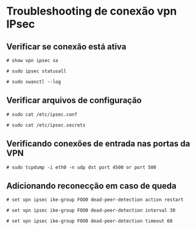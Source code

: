 # Troubleshooting de conexão vpn IPsec

## Verificar se conexão está ativa

```# show vpn ipsec sa```

```# sudo ipsec statusall```

```# sudo swanctl --log```

## Verificar arquivos de configuração

```# sudo cat /etc/ipsec.conf```

```# sudo cat /etc/ipsec.secrets```

## Verificando conexões de entrada nas portas da VPN

```# sudo tcpdump -i eth0 -n udp dst port 4500 or port 500```

## Adicionando reconecção em caso de queda
```# set vpn ipsec ike-group FOO0 dead-peer-detection action restart```

```# set vpn ipsec ike-group FOO0 dead-peer-detection interval 30```

```# set vpn ipsec ike-group FOO0 dead-peer-detection timeout 60```